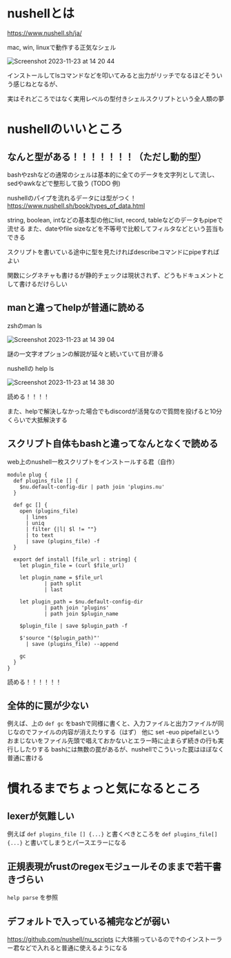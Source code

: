 # nushellとは

https://www.nushell.sh/ja/

mac, win, linuxで動作する正気なシェル

![Screenshot 2023-11-23 at 14 20 44](https://github.com/tsukimizake/nushell-intro/assets/2472792/e4b41a94-0dc3-479a-b2f1-8e79eb144dbf)

インストールしてlsコマンドなどを叩いてみると出力がリッチでなるほどそういう感じねとなるが、

実はそれどころではなく実用レベルの型付きシェルスクリプトという全人類の夢


# nushellのいいところ
## なんと型がある！！！！！！！（ただし動的型）
bashやzshなどの通常のシェルは基本的に全てのデータを文字列として流し、sedやawkなどで整形して扱う (TODO 例)

nushellのパイプを流れるデータには型がつく！
https://www.nushell.sh/book/types_of_data.html

string, boolean, intなどの基本型の他にlist, record, tableなどのデータもpipeで流せる
また、dateやfile sizeなどを不等号で比較してフィルタなどという芸当もできる

スクリプトを書いている途中に型を見たければdescribeコマンドにpipeすればよい

関数にシグネチャも書けるが静的チェックは現状されず、どうもドキュメントとして書けるだけらしい

## manと違ってhelpが普通に読める
zshのman ls

![Screenshot 2023-11-23 at 14 39 04](https://github.com/tsukimizake/nushell-intro/assets/2472792/6fc730eb-992a-4a87-af3d-20ac61caad25)

謎の一文字オプションの解説が延々と続いていて目が滑る

nushellの help ls

![Screenshot 2023-11-23 at 14 38 30](https://github.com/tsukimizake/nushell-intro/assets/2472792/82b268ef-8c91-46f3-bc4d-28163df7f00f)

読める！！！！

また、helpで解決しなかった場合でもdiscordが活発なので質問を投げると10分くらいで大抵解決する

## スクリプト自体もbashと違ってなんとなくで読める

web上のnushell一枚スクリプトをインストールする君（自作）

```nu
module plug {
  def plugins_file [] {
    $nu.default-config-dir | path join 'plugins.nu'
  }

  def gc [] {
    open (plugins_file)
      | lines
      | uniq
      | filter {|l| $l != ""}
      | to text
      | save (plugins_file) -f
  }

  export def install [file_url : string] {
    let plugin_file = (curl $file_url)

    let plugin_name = $file_url 
            | path split 
            | last

    let plugin_path = $nu.default-config-dir 
            | path join 'plugins' 
            | path join $plugin_name

    $plugin_file | save $plugin_path -f

    $'source "($plugin_path)"' 
      | save (plugins_file) --append
    
    gc
  }
}
```

読める！！！！！！

## 全体的に罠が少ない
例えば、上の `def gc` をbashで同様に書くと、入力ファイルと出力ファイルが同じなのでファイルの内容が消えたりする（はず）
他に set -euo pipefailというおまじないをファイル先頭で唱えておかないとエラー時に止まらず続きの行も実行ししたりする
bashには無数の罠があるが、nushellでこういった罠はほぼなく普通に書ける

# 慣れるまでちょっと気になるところ
## lexerが気難しい
例えば `def plugins_file [] {...}` と書くべきところを `def plugins_file[] {...}` と書いてしまうとパースエラーになる

## 正規表現がrustのregexモジュールそのままで若干書きづらい
`help parse` を参照

## デフォルトで入っている補完などが弱い
https://github.com/nushell/nu_scripts に大体揃っているので↑のインストーラー君などで入れると普通に使えるようになる
